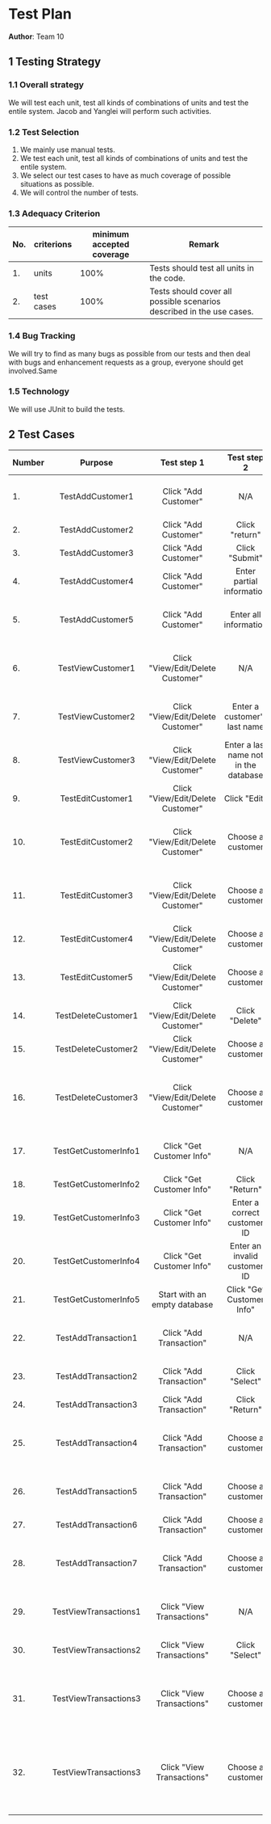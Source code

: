 # Test Plan

**Author**: Team 10

## 1 Testing Strategy

### 1.1 Overall strategy

We will test each unit, test all kinds of combinations of units and test the entile system.
Jacob and Yanglei will perform such activities.

### 1.2 Test Selection

1. We mainly use manual tests.
2. We test each unit, test all kinds of combinations of units and test the entile system.
3. We select our test cases to have as much coverage of possible situations as possible. 
4. We will control the number of tests.


### 1.3 Adequacy Criterion

  No.   | criterions          | minimum accepted coverage    | Remark                                 
--------| --------------------|------------------------------|------------------------------------------------
1.      | units               | 100%                         | Tests should test all units in the code.
2.      | test cases          | 100%                         | Tests should cover all possible scenarios described in the use cases.


### 1.4 Bug Tracking

We will try to find as many bugs as possible from our tests and then deal with bugs and enhancement requests as a group, everyone should get involved.Same

### 1.5 Technology

We will use JUnit to build the tests.

## 2 Test Cases

Number| Purpose        | Test step 1          | Test step 2 | Test step 3 | Test step 4 | Test step 5 | ExpectedResult                     |ActualResult             
------|:--------------:|:--------------------:|:-----------:|:-----------:|:-----------:|:-----------:|:------------------------------------:|------------
1.    | TestAddCustomer1 | Click "Add Customer" | N/A            | N/A | N/A | N/A | Display a new screen that people can enter information| Same as expected   
2.    | TestAddCustomer2 | Click "Add Customer" | Click "return" | N/A | N/A | N/A | Display the home screen                               | Same as expected    
3.    | TestAddCustomer3 | Click "Add Customer" | Click "Submit" | N/A | N/A | N/A | Notice: please enter information                      | Same as expected 
4.    | TestAddCustomer4 | Click "Add Customer" | Enter partial information | Click "Submit" | N/A | N/A | Notice: some information is missing| Same as expected              
5.    | TestAddCustomer5 | Click "Add Customer" | Enter all information     | Click "Submit" | N/A | N/A | Successfully added a customer to the database | Same as expected 
6.    | TestViewCustomer1 | Click "View/Edit/Delete Customer" | N/A | N/A | N/A | N/A  | Display a new screen that shows all customer's information| Same as expected 
7.    | TestViewCustomer2 | Click "View/Edit/Delete Customer" | Enter a customer's last name          | N/A | N/A | N/A | Display a list of customer with the same last name| Same as expected 
8.    | TestViewCustomer3 | Click "View/Edit/Delete Customer" | Enter a last name not in the database | N/A | N/A | N/A | Display nothing | Same as expected 
9.    | TestEditCustomer1 | Click "View/Edit/Delete Customer" | Click "Edit"      |      N/A     | N/A | N/A | Notice: please choose a customer | same as expected 
10.   | TestEditCustomer2 | Click "View/Edit/Delete Customer" | Choose a customer | Click "Edit" | N/A | N/A | Display a new screen that people can edit this customer's information| same as expected 
11.   | TestEditCustomer3 | Click "View/Edit/Delete Customer" | Choose a customer | Click "Edit" | Edit the information | Click "Submit" | Successfully edited a customer's information in the database| same as expected
12.   | TestEditCustomer4 | Click "View/Edit/Delete Customer" | Choose a customer | Click "Edit" | Remove the name      | Click "Submit" | Notice: Invalid name!| Same as expected
13.   | TestEditCustomer5 | Click "View/Edit/Delete Customer" | Choose a customer | Click "Edit" | Click "Return"       |      N/A       | Return to the "View/Edit/Delete Customer" screen| Same as expected
14.   | TestDeleteCustomer1 | Click "View/Edit/Delete Customer" | Click "Delete"    |      N/A       |      N/A         | N/A | Notice: please choose a customer| same as expected 
15.   | TestDeleteCustomer2 | Click "View/Edit/Delete Customer" | Choose a customer | Click "Delete" | Confirm "Delete" | N/A | Delete the customer in the database| same as expected 
16.   | TestDeleteCustomer3 | Click "View/Edit/Delete Customer" | Choose a customer | Click "Delete" | Confirm "keep"   | N/A | Do not delete anything and return to the "View/Edit/Delete Customer" screen| same as expected 
17.   | TestGetCustomerInfo1 | Click "Get Customer Info" |         N/A                  | N/A | N/A | N/A | Display a new screen that people can enter customer ID| same as expected 
18.   | TestGetCustomerInfo2 | Click "Get Customer Info" | Click "Return"               | N/A | N/A | N/A | Return to the home screen        | same as expected 
19.   | TestGetCustomerInfo3 | Click "Get Customer Info" | Enter a correct customer ID  | Click "Submit"  | N/A | N/A | Display the customer's infomation| same as expected 
20.   | TestGetCustomerInfo4 | Click "Get Customer Info" | Enter an invalid customer ID | Click "Submit"  | N/A | N/A | Notice: customer not found       | same as expected 
21.   | TestGetCustomerInfo5 | Start with an empty database | Click "Get Customer Info" | N/A | N/A | N/A | Notice: empty database           | same as expected 
22.   | TestAddTransaction1 | Click "Add Transaction" |      N/A       | N/A | N/A | N/A | Display a new screen with all customer's information | same as expected 
23.   | TestAddTransaction2 | Click "Add Transaction" | Click "Select" | N/A | N/A | N/A | Notice: please choose a customer                     | same as expected 
24.   | TestAddTransaction3 | Click "Add Transaction" | Click "Return" | N/A | N/A | N/A | Display the home screen                              | same as expected 
25.   | TestAddTransaction4 | Click "Add Transaction" | Choose a customer | Click "Select" |      N/A       | N/A |  Display a new screen that allows p5ople to add transaction information| same as expected 
26.   | TestAddTransaction5 | Click "Add Transaction" | Choose a customer | Click "Select" | Click "Return" | N/A |  Return to the screen with all customer's informatio| same as expected 
27.   | TestAddTransaction6 | Click "Add Transaction" | Choose a customer | Click "Select" | Click "Submit" | N/A |  Notice: please enter a amount| same as expected 
28.   | TestAddTransaction7 | Click "Add Transaction" | Choose a customer | Click "Select" | Enter amount   | Click "Submit"  |  Add the transaction to database and return to the home screen | same as expected 
29.   | TestViewTransactions1 | Click "View Transactions" |        N/A     | N/A | N/A | N/A | Display a new screen with all customer's information | same as expected 
30.   | TestViewTransactions2 | Click "View Transactions" | Click "Select" | N/A | N/A | N/A | Notice: please choose a customer | same as expected 
31.   | TestViewTransactions3 | Click "View Transactions" | Choose a customer | Click "Select" |     N/A      | N/A | Display a new screen that shows all transaction information of this customer| same as expected 
32.   | TestViewTransactions3 | Click "View Transactions" | Choose a customer | Click "Select" | Click "Home" | N/A | Display a new screen that shows all transaction information of this customer and then display the home screen| same as expected 